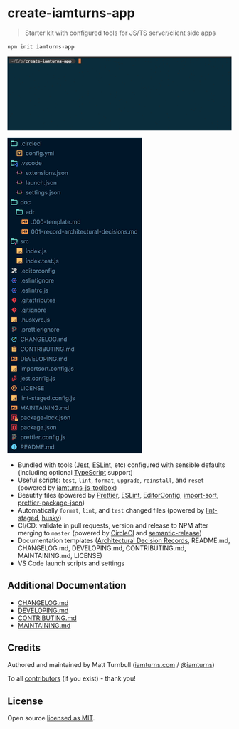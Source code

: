 # create-iamturns-app

> Starter kit with configured tools for JS/TS server/client side apps

```bash
npm init iamturns-app
```

![command demo](doc/assets/demo-command.gif)

![command structure](doc/assets/demo-structure.png)

- Bundled with tools ([Jest](https://jestjs.io/), [ESLint](https://eslint.org/), etc) configured with sensible defaults (including optional [TypeScript](https://www.typescriptlang.org/) support)
- Useful scripts: `test`, `lint`, `format`, `upgrade`, `reinstall`, and `reset` (powered by [iamturns-js-toolbox](https://github.com/iamturns/iamturns-js-toolbox))
- Beautify files (powered by [Prettier](https://prettier.io/), [ESLint](https://eslint.org/), [EditorConfig](https://editorconfig.org/), [import-sort](https://github.com/renke/import-sort), [prettier-package-json](https://github.com/cameronhunter/prettier-package-json))
- Automatically `format`, `lint`, and `test` changed files (powered by [lint-staged](https://github.com/okonet/lint-staged), [husky](https://github.com/typicode/husky))
- CI/CD: validate in pull requests, version and release to NPM after merging to `master` (powered by [CircleCI](https://circleci.com/) and [semantic-release](https://github.com/semantic-release/semantic-release))
- Documentation templates ([Architectural Decision Records](https://adr.github.io/), README.md, CHANGELOG.md, DEVELOPING.md, CONTRIBUTING.md, MAINTAINING.md, LICENSE)
- VS Code launch scripts and settings

## Additional Documentation

- [CHANGELOG.md](CHANGELOG.md)
- [DEVELOPING.md](DEVELOPING.md)
- [CONTRIBUTING.md](CONTRIBUTING.md)
- [MAINTAINING.md](MAINTAINING.md)

## Credits

Authored and maintained by Matt Turnbull ([iamturns.com](https://iamturns.com) / [@iamturns](https://twitter.com/iamturns))

To all [contributors](https://github.com/iamturns/iamturns-js-toolbox/graphs/contributors) (if you exist) - thank you!

## License

Open source [licensed as MIT](https://github.com/iamturns/create-iamturns-app/blob/master/LICENSE).
